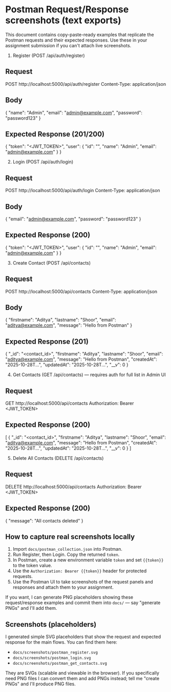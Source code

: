 Postman Request/Response screenshots (text exports)
===============================================

This document contains copy-paste-ready examples that replicate the Postman requests and their expected responses. Use these in your assignment submission if you can't attach live screenshots.

1) Register (POST /api/auth/register)

Request
-------
POST http://localhost:5000/api/auth/register
Content-Type: application/json

Body
----
{
  "name": "Admin",
  "email": "admin@example.com",
  "password": "password123"
}

Expected Response (201/200)
---------------------------
{
  "token": "<JWT_TOKEN>",
  "user": { "id": "<id>", "name": "Admin", "email": "admin@example.com" }
}

2) Login (POST /api/auth/login)

Request
-------
POST http://localhost:5000/api/auth/login
Content-Type: application/json

Body
----
{
  "email": "admin@example.com",
  "password": "password123"
}

Expected Response (200)
-----------------------
{
  "token": "<JWT_TOKEN>",
  "user": { "id": "<id>", "name": "Admin", "email": "admin@example.com" }
}

3) Create Contact (POST /api/contacts)

Request
-------
POST http://localhost:5000/api/contacts
Content-Type: application/json

Body
----
{
  "firstname": "Aditya",
  "lastname": "Shoor",
  "email": "aditya@example.com",
  "message": "Hello from Postman"
}

Expected Response (201)
-----------------------
{
  "_id": "<contact_id>",
  "firstname": "Aditya",
  "lastname": "Shoor",
  "email": "aditya@example.com",
  "message": "Hello from Postman",
  "createdAt": "2025-10-28T...",
  "updatedAt": "2025-10-28T...",
  "__v": 0
}

4) Get Contacts (GET /api/contacts) — requires auth for full list in Admin UI

Request
-------
GET http://localhost:5000/api/contacts
Authorization: Bearer <JWT_TOKEN>

Expected Response (200)
-----------------------
[
  {
    "_id": "<contact_id>",
    "firstname": "Aditya",
    "lastname": "Shoor",
    "email": "aditya@example.com",
    "message": "Hello from Postman",
    "createdAt": "2025-10-28T...",
    "updatedAt": "2025-10-28T...",
    "__v": 0
  }
]

5) Delete All Contacts (DELETE /api/contacts)

Request
-------
DELETE http://localhost:5000/api/contacts
Authorization: Bearer <JWT_TOKEN>

Expected Response (200)
-----------------------
{ "message": "All contacts deleted" }

How to capture real screenshots locally
--------------------------------------
1. Import `docs/postman_collection.json` into Postman.
2. Run Register, then Login. Copy the returned `token`.
3. In Postman, create a new environment variable `token` and set `{{token}}` to the token value.
4. Use the `Authorization: Bearer {{token}}` header for protected requests.
5. Use the Postman UI to take screenshots of the request panels and responses and attach them to your assignment.

If you want, I can generate PNG placeholders showing these request/response examples and commit them into `docs/` — say "generate PNGs" and I'll add them.

Screenshots (placeholders)
--------------------------
I generated simple SVG placeholders that show the request and expected response for the main flows. You can find them here:

- `docs/screenshots/postman_register.svg`
- `docs/screenshots/postman_login.svg`
- `docs/screenshots/postman_get_contacts.svg`

They are SVGs (scalable and viewable in the browser). If you specifically need PNG files I can convert them and add PNGs instead; tell me "create PNGs" and I'll produce PNG files.
